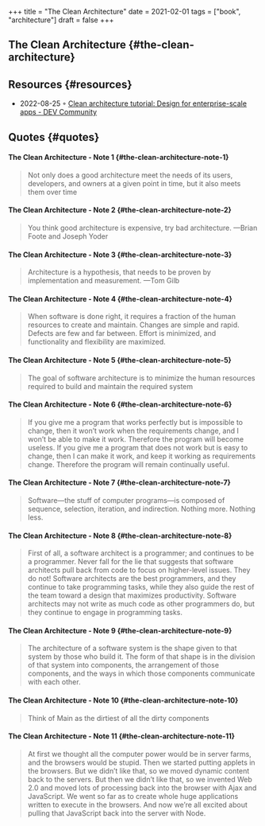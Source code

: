 +++
title = "The Clean Architecture"
date = 2021-02-01
tags = ["book", "architecture"]
draft = false
+++

## The Clean Architecture {#the-clean-architecture}


## Resources {#resources}

-   2022-08-25 ◦ [Clean architecture tutorial: Design for enterprise-scale apps - DEV Community](https://dev.to/educative/clean-architecture-tutorial-design-for-enterprise-scale-apps-3ad2)


## Quotes {#quotes}


#### The Clean Architecture - Note 1 {#the-clean-architecture-note-1}

> Not only does a good architecture meet the needs of its users, developers, and
> owners at a given point in time, but it also meets them over time


#### The Clean Architecture - Note 2 {#the-clean-architecture-note-2}

> You think good architecture is expensive, try bad architecture. —Brian Foote and Joseph Yoder


#### The Clean Architecture - Note 3 {#the-clean-architecture-note-3}

> Architecture is a hypothesis, that needs to be proven by implementation and
> measurement. —Tom Gilb


#### The Clean Architecture - Note 4 {#the-clean-architecture-note-4}

> When software is done right, it requires a fraction of the human resources to
> create and maintain. Changes are simple and rapid. Defects are few and far
> between. Effort is minimized, and functionality and flexibility are maximized.


#### The Clean Architecture - Note 5 {#the-clean-architecture-note-5}

> The goal of software architecture is to minimize the human resources required to build and maintain the required system


#### The Clean Architecture - Note 6 {#the-clean-architecture-note-6}

> If you give me a program that works perfectly but is impossible to change, then
> it won’t work when the requirements change, and I won’t be able to make it work.
> Therefore the program will become useless. If you give me a program that does
> not work but is easy to change, then I can make it work, and keep it working as
> requirements change. Therefore the program will remain continually useful.


#### The Clean Architecture - Note 7 {#the-clean-architecture-note-7}

> Software—the stuff of computer programs—is composed of sequence, selection,
> iteration, and indirection. Nothing more. Nothing less.


#### The Clean Architecture - Note 8 {#the-clean-architecture-note-8}

> First of all, a software architect is a programmer; and continues to be a
> programmer. Never fall for the lie that suggests that software architects pull
> back from code to focus on higher-level issues. They do not! Software architects
> are the best programmers, and they continue to take programming tasks, while
> they also guide the rest of the team toward a design that maximizes
> productivity. Software architects may not write as much code as other
> programmers do, but they continue to engage in programming tasks.


#### The Clean Architecture - Note 9 {#the-clean-architecture-note-9}

> The architecture of a software system is the shape given to that system by those
> who build it. The form of that shape is in the division of that system into
> components, the arrangement of those components, and the ways in which those
> components communicate with each other.


#### The Clean Architecture - Note 10 {#the-clean-architecture-note-10}

> Think of Main as the dirtiest of all the dirty components


#### The Clean Architecture - Note 11 {#the-clean-architecture-note-11}

> At first we thought all the computer power would be in server farms, and the
> browsers would be stupid. Then we started putting applets in the browsers. But
> we didn’t like that, so we moved dynamic content back to the servers. But then
> we didn’t like that, so we invented Web 2.0 and moved lots of processing back
> into the browser with Ajax and JavaScript. We went so far as to create whole
> huge applications written to execute in the browsers. And now we’re all excited
> about pulling that JavaScript back into the server with Node.